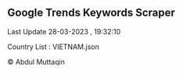 

## Google Trends Keywords Scraper 
 
Last Update 28-03-2023 , 19:32:10

Country List :
VIETNAM.json



© Abdul Muttaqin 
